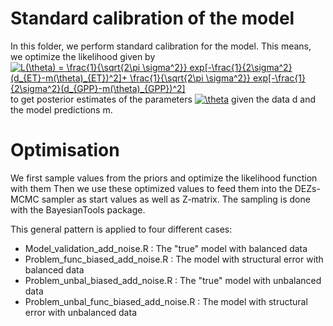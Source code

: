 # Standard calibration of the model 
In this folder, we perform standard calibration for the model. 
This means, we optimize the likelihood given by 
<a href="https://www.codecogs.com/eqnedit.php?latex=\inline&space;L(\theta)&space;=&space;\frac{1}{\sqrt{2\pi&space;\sigma^2}}&space;exp[-\frac{1}{2\sigma^2}(d_{ET}-m(\theta)_{ET})^2]&plus;&space;\frac{1}{\sqrt{2\pi&space;\sigma^2}}&space;exp[-\frac{1}{2\sigma^2}(d_{GPP}-m(\theta)_{GPP})^2]" target="_blank"><img src="https://latex.codecogs.com/svg.latex?\inline&space;L(\theta)&space;=&space;\frac{1}{\sqrt{2\pi&space;\sigma^2}}&space;exp[-\frac{1}{2\sigma^2}(d_{ET}-m(\theta)_{ET})^2]&plus;&space;\frac{1}{\sqrt{2\pi&space;\sigma^2}}&space;exp[-\frac{1}{2\sigma^2}(d_{GPP}-m(\theta)_{GPP})^2]" title="L(\theta) = \frac{1}{\sqrt{2\pi \sigma^2}} exp[-\frac{1}{2\sigma^2}(d_{ET}-m(\theta)_{ET})^2]+ \frac{1}{\sqrt{2\pi \sigma^2}} exp[-\frac{1}{2\sigma^2}(d_{GPP}-m(\theta)_{GPP})^2]" /></a>
to get posterior estimates of the parameters <a href="https://www.codecogs.com/eqnedit.php?latex=\inline&space;\theta" target="_blank"><img src="https://latex.codecogs.com/svg.latex?\inline&space;\theta" title="\theta" /></a> 
given the data d and the model predictions m.

# Optimisation 

We first sample values from the priors and optimize the likelihood function with them 
Then we use these optimized values to feed them into the DEZs-MCMC sampler as start values as well as Z-matrix. 
The sampling is done with the BayesianTools package.

This general pattern is applied to four different cases: 

+ Model_validation_add_noise.R : The "true" model with balanced data 
+ Problem_func_biased_add_noise.R : The model with structural error with balanced data 
+ Problem_unbal_biased_add_noise.R : The "true" model with unbalanced data 
+ Problem_unbal_func_biased_add_noise.R : The model with structural error with unbalanced data
